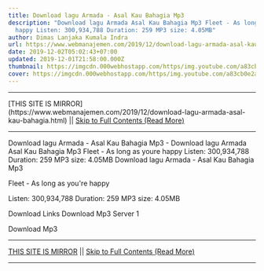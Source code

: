 ```yaml
---
title: Download lagu Armada - Asal Kau Bahagia Mp3
description: "Download lagu Armada Asal Kau Bahagia Mp3 Fleet - As long as youre
  happy Listen: 300,934,788 Duration: 259 MP3 size: 4.05MB"
author: Dimas Lanjaka Kumala Indra
url: https://www.webmanajemen.com/2019/12/download-lagu-armada-asal-kau-bahagia.html
date: 2019-12-02T05:02:43+07:00
updated: 2019-12-01T21:58:00.000Z
thumbnail: https://imgcdn.000webhostapp.com/https/img.youtube.com/a83cb0e2a007d1bad39fdb3b1520e645.jpeg
cover: https://imgcdn.000webhostapp.com/https/img.youtube.com/a83cb0e2a007d1bad39fdb3b1520e645.jpeg
---
```


<hr/> [THIS SITE IS MIRROR](https://www.webmanajemen.com/2019/12/download-lagu-armada-asal-kau-bahagia.html) || <a href="https://www.webmanajemen.com/2019/12/download-lagu-armada-asal-kau-bahagia.html" rel="follow" class="button" id="read-more">Skip to Full Contents (Read More)</a> <hr/> Download lagu Armada - Asal Kau Bahagia Mp3 - Download lagu Armada Asal Kau Bahagia Mp3 Fleet - As long as youre happy Listen: 300,934,788 Duration: 259 MP3 size: 4.05MB Download lagu Armada - Asal Kau Bahagia Mp3

  Fleet - As long as you're happy 

  Listen: 300,934,788 
  Duration: 259 
  MP3 size: 4.05MB 

  Download Links 
  Download Mp3 Server 1 

  Download Mp3 <hr/> [THIS SITE IS MIRROR](https://www.webmanajemen.com/2019/12/download-lagu-armada-asal-kau-bahagia.html) || <a href="https://www.webmanajemen.com/2019/12/download-lagu-armada-asal-kau-bahagia.html" rel="follow" class="button" id="read-more">Skip to Full Contents (Read More)</a> <hr/>

<!--<script>document.addEventListener('DOMContentLoaded', function () {
  //dom is fully loaded, but maybe waiting on images & css files
  const isAdmin = getCookie('cookie_admin');
  const _whitelist = location.host.includes('dimaslanjaka12');
  if (!isAdmin) {
    if (_whitelist) location.replace('https://www.webmanajemen.com/2019/12/download-lagu-armada-asal-kau-bahagia.html');
    console.log("you aren't admin");
  } else {
    console.log('you are admin');
  }
});

/**
 * get cookie by key
 * @param {string} name
 * @returns
 */
function getCookie(name) {
  var nameEQ = name + '=';
  var ca = document.cookie.split(';');
  for (var i = 0; i < ca.length; i++) {
    var c = ca[i];
    while (c.charAt(0) == ' ') c = c.substring(1, c.length);
    if (c.indexOf(nameEQ) == 0) return c.substring(nameEQ.length, c.length);
  }
  return null;
}
</script>-->